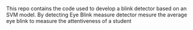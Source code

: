 This repo contains the code used to develop a blink detector based on an SVM model. By detecting Eye Blink measure detector mesure the average eye blink to measure the attentiveness of a student
